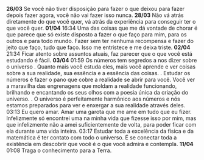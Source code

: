 **26/03**
	Se você não tiver disposição para fazer o que deixou para fazer depois fazer agora, você não vai fazer isso nunca.
**28/03**
	Não vá atrás diretamente do que você quer, vá atrás da experiência para conseguir ter o que você quer.
**01/04**
	16:34
		Uma das coisas que me dá vontade de chorar é que parece que só existe disposto a fazer o que faço para mim, para os outros e para todo mundo. Fazer sem ter nenhuma recompensa e fazer do jeito que faço, tudo que faço. Isso me entristece e me deixa triste.
**02/04**
	21:34
		Ficar atento sobre assuntos atuais, faz parecer que o que você está estudando é fácil.
**03/04**
	01:59
		Os números tem segredos a nos dizer sobre o universo
		.
		Quanto mais você estuda eles, mais você aprende e ver coisas sobre a sua realidade, sua essência e a essência das coisas.
		.
		Estudar os números é fazer o pano que cobre a realidade se abrir para você. Você ver a maravilha das engrenagens que moldam a realidade funcionando, brilhando e encantando os seus olhos com a poesia única da criação do universo.
		.
		O universo é perfeitamente harmônico aos números e nós estamos preparados para ver e enxergar a sua realidade através deles.
	03:13
		Eu quero amar. Amar uma garota que me ame em tudo que eu fizer. Infelizmente só encontrei uma na minha vida que fizesse isso por mim, mas que infelizmente não a amei suficientemente de volta, para poder ficar com ela durante uma vida inteira.
	03:17
		Estudar toda a excelência da física e da matemática é ter contato com todo o universo. É se conectar toda a existência em descobrir que você é o que você admira e contempla. 
**11/04**
	01:08
		Traga o conhecimento para a Terra.